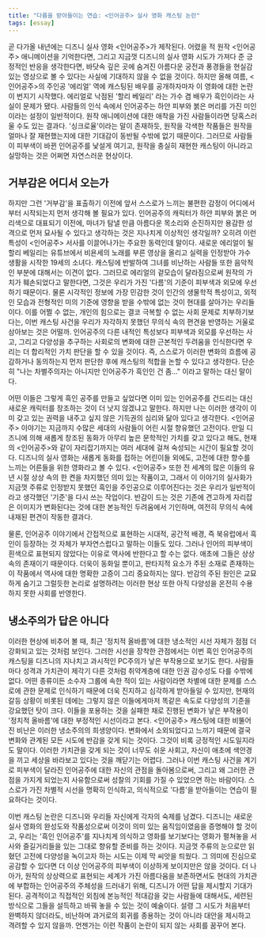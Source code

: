 ```yaml
---
title: "다름을 받아들이는 연습: <인어공주> 실사 영화 캐스팅 논란"
tags: [essay]
---
```


<!--more-->

곧 다가올 내년에는 디즈니 실사 영화 <인어공주>가 제작된다. 어렸을 적 원작 <인어공주> 애니메이션을 기억한다면, 그리고 지금껏 디즈니의 실사 영화 시도가 가져다 준 긍정적인 반응을 생각한다면, 바닷속 깊은 곳에 숨겨진 아름다운 궁전과 풍경들을 현실감 있는 영상으로 볼 수 있다는 사실에 기대하지 않을 수 없을 것이다. 하지만 올해 여름, <인어공주>의 주인공 '에리얼' 역에 캐스팅된 배우를 공개하자마자 이 영화에 대한 논란이 번지기 시작했다. 에리얼로 낙점된 '할리 베일리' 라는 가수 겸 배우가 흑인이라는 사실이 문제가 됐다. 사람들의 인식 속에서 인어공주는 하얀 피부와 붉은 머리를 가진 미인이라는 설정이 일반적이다. 원작 애니메이션에 대한 애착을 가진 사람들이라면 당혹스러울 수도 있는 결과다. '싱크로율'이라는 말이 존재하듯, 원작을 각색한 작품들은 원작을 얼마나 잘 재현했는지에 대한 기대감이 동반될 수밖에 없기 때문이다. 그러므로 사람들이 피부색이 바뀐 인어공주를 낯설게 여기고, 원작을 충실히 재현한 캐스팅이 아니라고 실망하는 것은 어쩌면 자연스러운 현상이다.

## 거부감은 어디서 오는가

하지만 그런 '거부감'을 표출하기 이전에 앞서 스스로가 느끼는 불편한 감정이 어디에서부터 시작되는지 먼저 생각해 볼 필요가 있다. 인어공주의 캐릭터가 하얀 피부와 붉은 머리색으로 대표되기 이전에, 마녀가 탐낼 만큼 아름다운 목소리와 순진하지만 용감한 성격으로 먼저 묘사될 수 있다고 생각하는 것은 지나치게 이상적인 생각일까? 오히려 이런 특성이 <인어공주> 서사를 이끌어나가는 주요한 동력인데 말이다. 새로운 에리얼이 될 할리 베일리는 유튜브에서 비욘세의 노래를 부른 영상을 올리고 실력을 인정받아 가수 생활을 시작한 19세의 소녀다. 캐스팅에 반발하여 그녀를 비난하는 사람들 또한 음악적인 부분에 대해서는 이견이 없다. 그러므로 에리얼의 겉모습이 달라짐으로써 원작의 가치가 훼손되었다고 말한다면, 그것은 우리가 가진 '다름'의 기준이 피부색과 외모에 우선하기 때문이다. 물론 시각적인 정보에 가장 민감한 것이 인간의 생물학적 특성이고, 외적인 모습과 전형적인 미의 기준에 영향을 받을 수밖에 없는 것이 현대를 살아가는 우리들이다. 이를 어쩔 수 없는, 개인의 힘으로는 결코 극복할 수 없는 사회 문제로 치부하기보다는, 이번 캐스팅 사건을 우리가 자각하지 못했던 무의식 속의 편견을 반영하는 거울로 삼아보는 것은 어떨까. 인어공주의 다른 내적인 특성보다 피부색과 외모를 우선하는 사고, 그리고 다양성을 추구하는 사회로의 변화에 대한 근본적인 두려움을 인식한다면 우리는 더 합리적인 가치 판단을 할 수 있을 것이다. 즉, 스스로가 이러한 변화의 흐름에 공감하거나 동의하는지 먼저 판단한 후에 캐스팅의 적합을 논할 수 있다고 생각한다. 단순히 "나는 차별주의자는 아니지만 인어공주가 흑인인 건 좀…" 이라고 말하는 대신 말이다.

어떤 이들은 그렇게 흑인 공주를 만들고 싶었다면 이미 있는 인어공주를 건드리는 대신 새로운 캐릭터를 창조하는 것이 더 낫지 않겠냐고 말한다. 하지만 나는 이러한 생각이 이미 갖고 있는 권력을 내주고 싶지 않은 기득권의 심리와 닮아 있다고 생각한다. <인어공주> 이야기는 지금까지 수많은 세대의 사람들이 어린 시절 향유했던 고전이다. 만일 디즈니에 의해 새롭게 창조된 동화가 아무리 높은 문학적인 가치를 갖고 있다고 해도, 현재의 <인어공주>와 같이 자리잡기까지는 여러 세대에 걸쳐 숙성되는 시간이 필요할 것이다. 디즈니의 실사 영화는 새롭게 동화를 접하는 어린이들 외에도, 고전에 대한 향수를 느끼는 어른들을 위한 영화라고 볼 수 있다. <인어공주> 또한 전 세계의 많은 이들의 유년 시절 상상 속의 한 켠을 차지했던 의미 있는 작품이고, 그래서 이 이야기의 실사화가 지금껏 주류로 인정받지 못했던 흑인을 주인공으로 이루어진다는 것은 우리가 일반적이라고 생각했던 '기준'을 다시 쓰는 작업이다. 반감이 드는 것은 기존에 견고하게 자리잡은 이미지가 변화된다는 것에 대한 본능적인 두려움에서 기인하며, 여전히 무의식 속에 내재된 편견이 작동한 결과다.

물론, 인어공주 이야기에서 간접적으로 표현하는 시대적, 공간적 배경, 즉 북유럽에서 흑인이 등장하는 것 자체가 부자연스럽다고 말하는 이들도 있다. 그러나 인어의 피부색이 흰색으로 표현되지 않았다는 이유로 역사에 반한다고 할 수는 없다. 애초에 그들은 상상 속의 존재이기 때문이다. 더욱이 동화일 뿐이고, 판타지적 요소가 주된 소재로 존재하는 이 작품에서 역사에 대한 명확한 고증이 그리 중요하지는 않다. 반감의 주된 원인은 교묘하게 숨기고 그럴듯한 논리로 설명하려는 이러한 현상 또한 아직 다양성을 온전히 수용하지 못한 사회를 반영한다.

## 냉소주의가 답은 아니다

이러한 현상에 비추어 볼 때, 최근 '정치적 올바름'에 대한 냉소적인 시선 자체가 점점 더 강화되고 있는 것처럼 보인다. 그러한 시선을 장착한 관점에서는 이번 흑인 인어공주의 캐스팅을 디즈니의 지나치고 과시적인 PC주의가 낳은 부작용으로 보기도 한다. 사람들마다 성격과 가치관이 제각기 다른 것처럼 취약계층에 대한 인권 감수성도 다를 수밖에 없다. 어떤 종류이든 소수자 그룹에 속한 적이 있는 사람이라면 차별에 대한 문제를 스스로에 관한 문제로 인식하기 때문에 더욱 진지하고 심각하게 받아들일 수 있지만, 현재의 갈등 상황이 비롯된 데에는 그렇지 않은 이들에게마저 똑같은 속도로 다양성의 기준을 강요했던 탓이 크다. 이들을 포용하는 것을 실패한 채로 진행된 변화가 낳은 부작용이 '정치적 올바름'에 대한 부정적인 시선이라고 본다. <인어공주> 캐스팅에 대한 비뚤어진 비난은 이러한 냉소주의의 희생양이다. 변화에서 소외되었다고 느끼기 때문에 결국 변화와 관계된 모든 시도에 반감을 갖게 되는 것이다. 그것이 비록 긍정적인 시도일지라도 말이다. 이러한 가치관을 갖게 되는 것이 너무도 쉬운 사회고, 자신이 애초에 색안경을 끼고 세상을 바라보고 있다는 것을 깨닫기는 어렵다. 그러나 이번 캐스팅 사건을 계기로 피부색이 달라진 인어공주에 대한 자신의 관점을 돌아봄으로써, 그리고 왜 그러한 관점을 가지게 되었는지 사유함으로써 성찰의 기회를 가질 수 있었으면 하는 바람이다. 스스로가 가진 차별적 시선을 명확히 인식하고, 의식적으로 '다름'을 받아들이는 연습이 필요하다는 것이다.

이번 캐스팅 논란은 디즈니와 우리들 자신에게 각자의 숙제를 남겼다. 디즈니는 새로운 실사 영화의 완성도와 작품성으로써 이것이 의미 있는 움직임이였음을 증명해야 할 것이고, 우리는 '흑인 인어공주'를 지나치게 의식하고 영화를 보기보다는 영화가 펼쳐놓을 서사와 즐길거리들을 있는 그대로 향유할 준비를 하는 것이다. 지금껏 주류의 눈으로만 읽혔던 고전에 다양성을 녹이고자 하는 시도는 이제 막 씨앗을 틔웠다. 그 의미에 진심으로 공감할 수 있다면 더 이상 인어공주의 피부색이 이상하게 보이지만은 않을 것이다. 더 나아가, 원작의 상상력으로 표현되는 세계가 가진 아름다움을 보존하면서도 현대의 가치관에 부합하는 인어공주의 주체성을 드러내기 위해, 디즈니가 어떤 답을 제시할지 기대가 된다. 공격적이고 직접적인 외침에 본능적인 적대감을 갖는 사람들에 대해서도, 세련된 방식으로 그들을 설득하고 바꿔 놓을 수 있는 것이 예술이다. 설령 그 시도가 처음부터 완벽하지 않더라도, 비난하며 과거로의 회귀를 종용하는 것이 아니라 대안을 제시하고 격려할 수 있지 않을까. 언젠가는 이런 작품이 논란이 되지 않는 사회를 꿈꾸어 본다.
